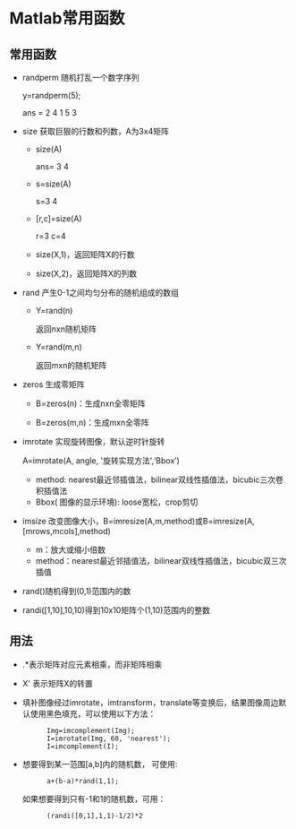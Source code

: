 # Matlab常用函数

## 常用函数

- randperm 随机打乱一个数字序列

    y=randperm(5);
    
    ans = 2 4 1 5 3
    
- size 获取巨狠的行数和列数，A为3x4矩阵

    - size(A)
    
        ans= 3 4
        
    - s=size(A)
    
         s=3 4
         
    - [r,c]=size(A)
    
        r=3     c=4
         
    - size(X,1)，返回矩阵X的行数
    
    - size(X,2)，返回矩阵X的列数
       
- rand 产生0-1之间均匀分布的随机组成的数组

    - Y=rand(n)
    
        返回nxn随机矩阵
        
    - Y=rand(m,n)
    
        返回mxn的随机矩阵
        
- zeros 生成零矩阵

    - B=zeros(n)：生成nxn全零矩阵
    
    - B=zeros(m,n)：生成mxn全零阵       
        
- imrotate 实现旋转图像，默认逆时针旋转

    A=imrotate(A, angle, '旋转实现方法',‘Bbox’)

    - method: nearest最近邻插值法，bilinear双线性插值法，bicubic三次卷积插值法
    - Bbox( 图像的显示环境): loose宽松，crop剪切
    
- imsize 改变图像大小，B=imresize(A,m,method)或B=imresize(A,[mrows,mcols],method)

    - m：放大或缩小倍数
    - method：nearest最近邻插值法，bilinear双线性插值法，bicubic双三次插值
    
- rand()随机得到(0,1)范围内的数

- randi([1,10],10,10)得到10x10矩阵个(1,10)范围内的整数
    
## 用法

- .*表示矩阵对应元素相乘，而非矩阵相乘    

- X' 表示矩阵X的转置     

- 填补图像经过imrotate，imtransform，translate等变换后，结果图像周边默认使用黑色填充，可以使用以下方法：

            Img=imcomplement(Img);
            I=imrotate(Img, 60, 'nearest');
            I=imcomplement(I);
            
- 想要得到某一范围[a,b]内的随机数， 可使用:

            a+(b-a)*rand(1,1);
            
    如果想要得到只有-1和1的随机数，可用：
    
            (randi([0,1],1,1)-1/2)*2                      